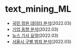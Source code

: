 # text_mining_ML
- [국민 청원 데이터 분석](https://github.com/YoonSSom/Text_mining_ML/blob/master/%EA%B5%AD%EB%AF%BC%EC%B2%AD%EC%9B%90%EB%8D%B0%EC%9D%B4%ED%84%B0%EB%B6%84%EC%84%9D(%EC%9B%8C%EB%93%9C%ED%81%B4%EB%9D%BC%EC%9A%B0%EB%93%9C).ipynb)(2022.03)
- [기업 동향 분석](https://github.com/YoonSSom/Text_mining_ML/blob/master/%EA%B8%B0%EC%97%85%EB%8F%99%ED%96%A5%EB%B6%84%EC%84%9D.ipynb)(2022.03)
- [뉴스 기사 요약](https://github.com/YoonSSom/Text_mining_ML/blob/master/%EB%89%B4%EC%8A%A4%EA%B8%B0%EC%82%AC%EC%9A%94%EC%95%BD.ipynb)(2022.03)
- [서울시 구별 범죄 분석](https://github.com/YoonSSom/Text_mining_ML/blob/master/%EC%84%9C%E1%84%8B%E1%85%AE%E1%86%AF%E1%84%89%E1%85%B5_%EB%B2%94%EC%A3%84_%EB%B6%84%EC%84%9D.ipynb)(2022.03)
